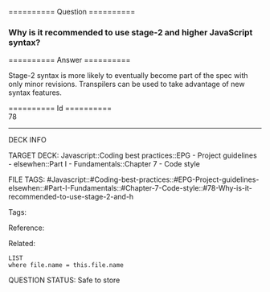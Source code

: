 ========== Question ==========  

### Why is it recommended to use stage-2 and higher JavaScript syntax?  

========== Answer ==========  

Stage-2 syntax is more likely to eventually become part of the spec with only minor revisions. Transpilers can be used to take advantage of new syntax features.

========== Id ==========  
78

---

DECK INFO

TARGET DECK: Javascript::Coding best practices::EPG - Project guidelines - elsewhen::Part I - Fundamentals::Chapter 7 - Code style

FILE TAGS: #Javascript::#Coding-best-practices::#EPG-Project-guidelines-elsewhen::#Part-I-Fundamentals::#Chapter-7-Code-style::#78-Why-is-it-recommended-to-use-stage-2-and-h

Tags:

Reference:

Related:

```dataview
LIST
where file.name = this.file.name
````
QUESTION STATUS: Safe to store
